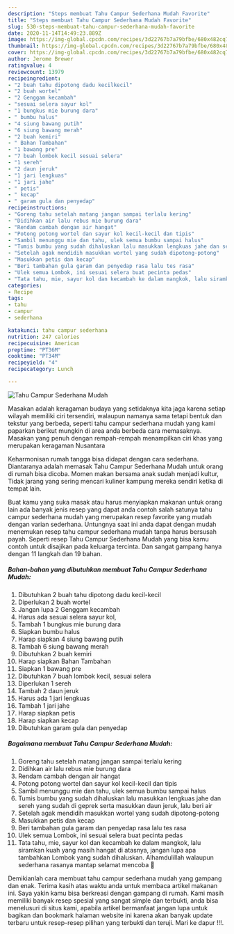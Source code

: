 ```yaml
---
description: "Steps membuat Tahu Campur Sederhana Mudah Favorite"
title: "Steps membuat Tahu Campur Sederhana Mudah Favorite"
slug: 530-steps-membuat-tahu-campur-sederhana-mudah-favorite
date: 2020-11-14T14:49:23.889Z
image: https://img-global.cpcdn.com/recipes/3d22767b7a79bfbe/680x482cq70/tahu-campur-sederhana-mudah-foto-resep-utama.jpg
thumbnail: https://img-global.cpcdn.com/recipes/3d22767b7a79bfbe/680x482cq70/tahu-campur-sederhana-mudah-foto-resep-utama.jpg
cover: https://img-global.cpcdn.com/recipes/3d22767b7a79bfbe/680x482cq70/tahu-campur-sederhana-mudah-foto-resep-utama.jpg
author: Jerome Brewer
ratingvalue: 4
reviewcount: 13979
recipeingredient:
- "2 buah tahu dipotong dadu kecilkecil"
- "2 buah wortel"
- "2 Genggam kecambah"
- "sesuai selera sayur kol"
- "1 bungkus mie burung dara"
- " bumbu halus"
- "4 siung bawang putih"
- "6 siung bawang merah"
- "2 buah kemiri"
- " Bahan Tambahan"
- "1 bawang pre"
- "7 buah lombok kecil sesuai selera"
- "1 sereh"
- "2 daun jeruk"
- "1 jari lengkuas"
- "1 jari jahe"
- " petis"
- " kecap"
- " garam gula dan penyedap"
recipeinstructions:
- "Goreng tahu setelah matang jangan sampai terlalu kering"
- "Didihkan air lalu rebus mie burung dara"
- "Rendam cambah dengan air hangat"
- "Potong potong wortel dan sayur kol kecil-kecil dan tipis"
- "Sambil menunggu mie dan tahu, ulek semua bumbu sampai halus"
- "Tumis bumbu yang sudah dihaluskan lalu masukkan lengkuas jahe dan sereh yang sudah di geprek serta masukkan daun jeruk, lalu beri air"
- "Setelah agak mendidih masukkan wortel yang sudah dipotong-potong"
- "Masukkan petis dan kecap"
- "Beri tambahan gula garam dan penyedap rasa lalu tes rasa"
- "Ulek semua Lombok, ini sesuai selera buat pecinta pedas"
- "Tata tahu, mie, sayur kol dan kecambah ke dalam mangkok, lalu siramkan kuah yang masih hangat di atasnya, jangan lupa apa tambahkan Lombok yang sudah dihaluskan. Alhamdulillah walaupun sederhana rasanya mantap selamat mencoba 🤗"
categories:
- Recipe
tags:
- tahu
- campur
- sederhana

katakunci: tahu campur sederhana 
nutrition: 247 calories
recipecuisine: American
preptime: "PT36M"
cooktime: "PT34M"
recipeyield: "4"
recipecategory: Lunch

---
```



![Tahu Campur Sederhana Mudah](https://img-global.cpcdn.com/recipes/3d22767b7a79bfbe/680x482cq70/tahu-campur-sederhana-mudah-foto-resep-utama.jpg)

Masakan adalah keragaman budaya yang setidaknya kita jaga karena setiap wilayah memiliki ciri tersendiri, walaupun namanya sama tetapi bentuk dan tekstur yang berbeda, seperti tahu campur sederhana mudah yang kami paparkan berikut mungkin di area anda berbeda cara memasaknya. Masakan yang penuh dengan rempah-rempah menampilkan ciri khas yang merupakan keragaman Nusantara

Keharmonisan rumah tangga bisa didapat dengan cara sederhana. Diantaranya adalah memasak Tahu Campur Sederhana Mudah untuk orang di rumah bisa dicoba. Momen makan bersama anak sudah menjadi kultur, Tidak jarang yang sering mencari kuliner kampung mereka sendiri ketika di tempat lain.



Buat kamu yang suka masak atau harus menyiapkan makanan untuk orang lain ada banyak jenis resep yang dapat anda contoh salah satunya tahu campur sederhana mudah yang merupakan resep favorite yang mudah dengan varian sederhana. Untungnya saat ini anda dapat dengan mudah menemukan resep tahu campur sederhana mudah tanpa harus bersusah payah.
Seperti resep Tahu Campur Sederhana Mudah yang bisa kamu contoh untuk disajikan pada keluarga tercinta. Dan sangat gampang hanya dengan 11 langkah dan 19 bahan.


<!--inarticleads1-->

##### Bahan-bahan yang dibutuhkan membuat Tahu Campur Sederhana Mudah:

1. Dibutuhkan 2 buah tahu dipotong dadu kecil-kecil
1. Diperlukan 2 buah wortel
1. Jangan lupa 2 Genggam kecambah
1. Harus ada sesuai selera sayur kol,
1. Tambah 1 bungkus mie burung dara
1. Siapkan  bumbu halus
1. Harap siapkan 4 siung bawang putih
1. Tambah 6 siung bawang merah
1. Dibutuhkan 2 buah kemiri
1. Harap siapkan  Bahan Tambahan
1. Siapkan 1 bawang pre
1. Dibutuhkan 7 buah lombok kecil, sesuai selera
1. Diperlukan 1 sereh
1. Tambah 2 daun jeruk
1. Harus ada 1 jari lengkuas
1. Tambah 1 jari jahe
1. Harap siapkan  petis
1. Harap siapkan  kecap
1. Dibutuhkan  garam gula dan penyedap




<!--inarticleads2-->

##### Bagaimana membuat  Tahu Campur Sederhana Mudah:

1. Goreng tahu setelah matang jangan sampai terlalu kering
1. Didihkan air lalu rebus mie burung dara
1. Rendam cambah dengan air hangat
1. Potong potong wortel dan sayur kol kecil-kecil dan tipis
1. Sambil menunggu mie dan tahu, ulek semua bumbu sampai halus
1. Tumis bumbu yang sudah dihaluskan lalu masukkan lengkuas jahe dan sereh yang sudah di geprek serta masukkan daun jeruk, lalu beri air
1. Setelah agak mendidih masukkan wortel yang sudah dipotong-potong
1. Masukkan petis dan kecap
1. Beri tambahan gula garam dan penyedap rasa lalu tes rasa
1. Ulek semua Lombok, ini sesuai selera buat pecinta pedas
1. Tata tahu, mie, sayur kol dan kecambah ke dalam mangkok, lalu siramkan kuah yang masih hangat di atasnya, jangan lupa apa tambahkan Lombok yang sudah dihaluskan. Alhamdulillah walaupun sederhana rasanya mantap selamat mencoba 🤗




Demikianlah cara membuat tahu campur sederhana mudah yang gampang dan enak. Terima kasih atas waktu anda untuk membaca artikel makanan ini. Saya yakin kamu bisa berkreasi dengan gampang di rumah. Kami masih memiliki banyak resep spesial yang sangat simple dan terbukti, anda bisa menelusuri di situs kami, apabila artikel bermanfaat jangan lupa untuk bagikan dan bookmark halaman website ini karena akan banyak update terbaru untuk resep-resep pilihan yang terbukti dan teruji. Mari ke dapur !!!. 
